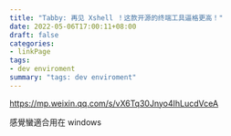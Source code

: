 ```yaml
---
title: "Tabby: 再见 Xshell ！这款开源的终端工具逼格更高！"
date: 2022-05-06T17:00:11+08:00
draft: false
categories:
- linkPage
tags:
- dev enviroment
summary: "tags: dev enviroment"
---
```


https://mp.weixin.qq.com/s/vX6Tq30Jnyo4IhLucdVceA

感覺蠻適合用在 windows

